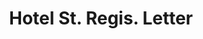 ---
doi: 10.7916/D8SB5HS1
date_other: '1916'
date_other_textual: '1916'
form: correspondence
genre:
- Letters (correspondence)
name:
- Hotel St. Regis
object_in_context_url: https://biggert.cul.columbia.edu/items/view/ave_biggert_01019
subject_hierarchical_geographic:
- New York, New York, United States
subject_name:
- Hotel St. Regis
title: Hotel St. Regis. Letter
sort_title: Hotel St. Regis. Letter
call_number: ave_biggert_01019
coordinates:
- 40.71277777777778,-74.00583333333333
pid: ave_biggert_01019
identifiers: ave_biggert_01019
thumbnail: https://derivativo-1.library.columbia.edu/iiif/2/ldpd:344397/full/!256,256/0/native.jpg
permalink: "/items/ave_biggert_01019/"
layout: iiif-image-page
---